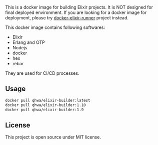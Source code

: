 This is a docker image for building Elixir projects. It is NOT designed for final deployed environment. If you are looking for a docker image for deployment, please try [docker-elixir-runner](https://github.com/qhwa/docker-elixir-runner) project instead.

This docker image contains following softwares:

* Elixir
* Erlang and OTP
* Nodejs
* docker
* hex
* rebar

They are used for CI/CD processes.

## Usage

```sh
docker pull qhwa/elixir-builder:latest
docker pull qhwa/elixir-builder:1.10
docker pull qhwa/elixir-builder:1.9
```

## License

This project is open source under MIT license.
